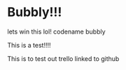 # Bubbly!!!
lets win this lol!
codename bubbly

This is a test!!!!

This is to test out trello linked to github